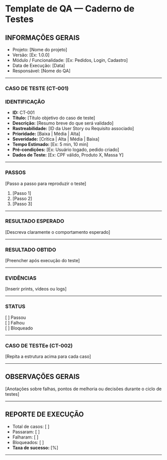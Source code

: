 # Template de QA — Caderno de Testes

## INFORMAÇÕES GERAIS
- Projeto: [Nome do projeto]
- Versão: [Ex: 1.0.0]
- Módulo / Funcionalidade: [Ex: Pedidos, Login, Cadastro]
- Data de Execução: [Data]
- Responsável: [Nome do QA]
---
### CASO DE TESTE (CT-001)
### IDENTIFICAÇÃO
- **ID:** CT-001  
- **Título:** [Título objetivo do caso de teste]  
- **Descrição:** [Resumo breve do que será validado]  
- **Rastreabilidade:** [ID da User Story ou Requisito associado]  
- **Prioridade:** [Baixa | Média | Alta]  
- **Severidade:** [Crítica | Alta | Média | Baixa]  
- **Tempo Estimado:** [Ex: 5 min, 10 min]  
- **Pré-condições:** [Ex: Usuário logado, pedido criado]  
- **Dados de Teste:** [Ex: CPF válido, Produto X, Massa Y]  
---
### PASSOS
[Passo a passo para reproduzir o teste]
1. [Passo 1]
2. [Passo 2]
3. [Passo 3]
---
### RESULTADO ESPERADO
[Descreva claramente o comportamento esperado]

---
### RESULTADO OBTIDO
[Preencher após execução do teste]

---
### EVIDÊNCIAS
[Inserir prints, vídeos ou logs]

---
### STATUS
[ ] Passou  
[ ] Falhou  
[ ] Bloqueado  

---
### CASO DE TESTEe (CT-002)
[Repita a estrutura acima para cada caso]

---
## OBSERVAÇÕES GERAIS
[Anotações sobre falhas, pontos de melhoria ou decisões durante o ciclo de testes]

---

## REPORTE DE EXECUÇÃO
- Total de casos: [ ]
- Passaram: [ ]
- Falharam: [ ]
- Bloqueados: [ ]
- **Taxa de sucesso:** [%]
---